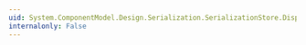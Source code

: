 ```yaml
---
uid: System.ComponentModel.Design.Serialization.SerializationStore.Dispose(System.Boolean)
internalonly: False
---
```

